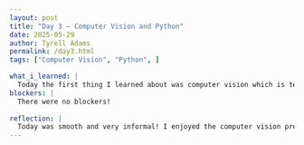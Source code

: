 ```yaml
---
layout: post
title: "Day 3 – Computer Vision and Python"
date: 2025-05-29
author: Tyrell Adams
permalink: /day3.html
tags: ["Computer Vision", "Python", ]

what_i_learned: |
  Today the first thing I learned about was computer vision which is teaching computers how to understand and the world like humans.We went over things like object tracking which is locating and tracking objects across succcessive frame and image segmentation which is the process of dividing images into regions. Then we broke out into the Python classes and I learned about Casting, Variables, and the input and output cycle. Casting is data conversion, variables are named values, and the input/output cycle is how code is inserted by the user and processed by the system.
blockers: |
  There were no blockers!
  
reflection: |
  Today was smooth and very informal! I enjoyed the computer vision presentation because it was very ineractive and fun. The escape room was a great brain break and it also helped improve communication within my group as well. The python class gave me more of a refresher on alot of needed key concepts as well.
---
```

